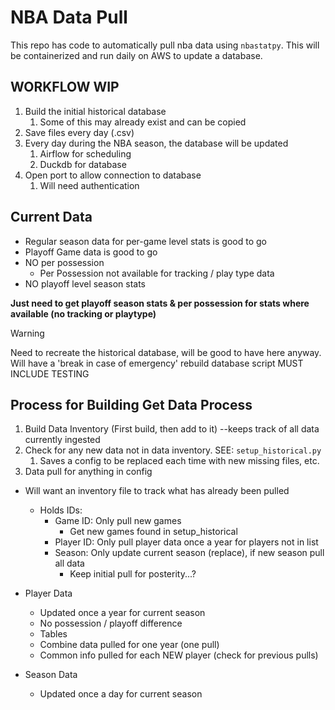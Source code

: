 # NBA Data Pull

This repo has code to automatically pull nba data using `nbastatpy`. This will be containerized and run daily on AWS to update a database.

## WORKFLOW WIP

1. Build the initial historical database
   1. Some of this may already exist and can be copied
2. Save files every day (.csv)
3. Every day during the NBA season, the database will be updated
   1. Airflow for scheduling
   2. Duckdb for database
4. Open port to allow connection to database
   1. Will need authentication

## Current Data

- Regular season data for per-game level stats is good to go
- Playoff Game data is good to go
- NO per possession
  - Per Possession not available for tracking / play type data
- NO playoff level season stats

**Just need to get playoff season stats & per possession for stats where available (no tracking or playtype)**


>[!WARNING]
> Need to recreate the historical database, will be good to have here anyway. Will have a 'break in case of emergency' rebuild database script
> MUST INCLUDE TESTING

## Process for Building Get Data Process

1. Build Data Inventory (First build, then add to it) --keeps track of all data currently ingested
2. Check for any new data not in data inventory. SEE: `setup_historical.py`
   1. Saves a config to be replaced each time with new missing files, etc.
3. Data pull for anything in config

- Will want an inventory file to track what has already been pulled
  - Holds IDs:
    - Game ID: Only pull new games
      - Get new games found in setup_historical
    - Player ID: Only pull player data once a year for players not in list
    - Season: Only update current season (replace), if new season pull all data
      - Keep initial pull for posterity...?

- Player Data 
  - Updated once a year for current season
  - No possession / playoff difference
  - Tables
   - Combine data pulled for one year (one pull)
   - Common info pulled for each NEW player (check for previous pulls)
- Season Data
  - Updated once a day for current season

